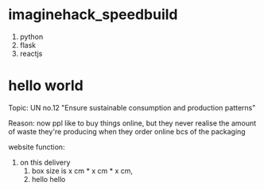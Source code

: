 # imaginehack_speedbuild

1. python
2. flask
3. reactjs


# hello world


Topic: UN no.12 "Ensure sustainable consumption and production patterns"

Reason: now ppl like to buy things online, but they never realise the amount of waste they're producing when they order online bcs of the packaging

website function: 
1. on this delivery
   1. box size is x cm * x cm * x cm, 
   2. hello hello